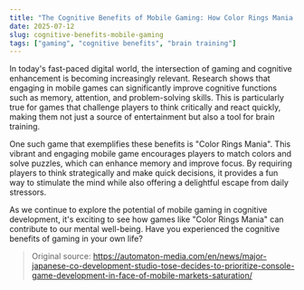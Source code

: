 ```yaml
---
title: "The Cognitive Benefits of Mobile Gaming: How Color Rings Mania Enhances Your Mind"
date: 2025-07-12
slug: cognitive-benefits-mobile-gaming
tags: ["gaming", "cognitive benefits", "brain training"]
---
```


In today's fast-paced digital world, the intersection of gaming and cognitive enhancement is becoming increasingly relevant. Research shows that engaging in mobile games can significantly improve cognitive functions such as memory, attention, and problem-solving skills. This is particularly true for games that challenge players to think critically and react quickly, making them not just a source of entertainment but also a tool for brain training.

One such game that exemplifies these benefits is "Color Rings Mania". This vibrant and engaging mobile game encourages players to match colors and solve puzzles, which can enhance memory and improve focus. By requiring players to think strategically and make quick decisions, it provides a fun way to stimulate the mind while also offering a delightful escape from daily stressors.

As we continue to explore the potential of mobile gaming in cognitive development, it's exciting to see how games like "Color Rings Mania" can contribute to our mental well-being. Have you experienced the cognitive benefits of gaming in your own life?

> Original source: https://automaton-media.com/en/news/major-japanese-co-development-studio-tose-decides-to-prioritize-console-game-development-in-face-of-mobile-markets-saturation/